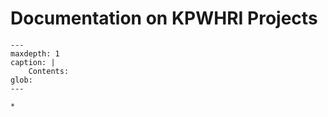 
Documentation on KPWHRI Projects
==================================

```{toctree}
---
maxdepth: 1
caption: |
    Contents:
glob:
---

*
```